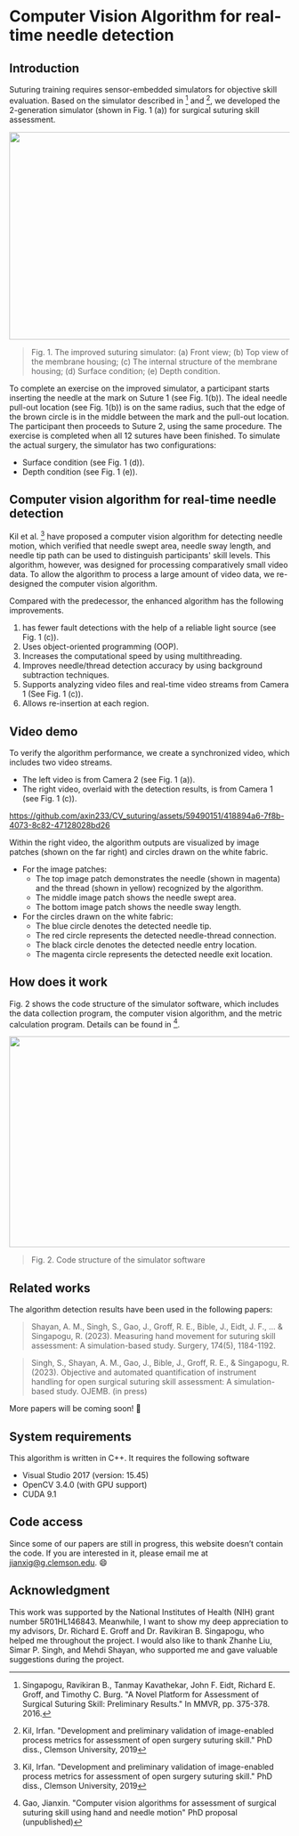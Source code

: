 # Computer Vision Algorithm for real-time needle detection
## Introduction
Suturing training requires sensor-embedded simulators for objective skill evaluation. Based on the simulator described in [^first_paper] and [^dissertation], we developed the 2-generation simulator (shown in Fig. 1 (a)) for surgical suturing skill assessment. 

<!--
![images(modified)](https://user-images.githubusercontent.com/59490151/188658567-7e6c8b6e-1a1d-4193-a881-6af3391c2493.png)
-->

<!--
![simulator_v1](https://github.com/axin233/CV_suturing/assets/59490151/b7791806-e726-49d3-9a31-88ad06ca79e3)
-->

<p align="center">
  <img width="661" height="373" src="https://github.com/axin233/CV_suturing/assets/59490151/b7791806-e726-49d3-9a31-88ad06ca79e3">
</p>

> Fig. 1. The improved suturing simulator: (a) Front view; (b) Top view of the membrane housing; (c) The internal structure of the membrane housing; (d) Surface condition; (e) Depth condition.

To complete an exercise on the improved simulator, a participant starts inserting the needle at the mark on Suture 1 (see Fig. 1(b)). The ideal needle pull-out location (see Fig. 1(b)) is on the same radius, such that the edge of the brown circle is in the middle between the mark and the pull-out location. The participant then proceeds to Suture 2, using the same procedure. The exercise is completed when all 12 sutures have been finished. To simulate the actual surgery, the simulator has two configurations: 
- Surface condition (see Fig. 1 (d)).
- Depth condition (see Fig. 1 (e)).

## Computer vision algorithm for real-time needle detection
Kil et al. [^dissertation] have proposed a computer vision algorithm for detecting needle motion, which verified that needle swept area, needle sway length, and needle tip path can be used to distinguish participants' skill levels. This algorithm, however, was designed for processing comparatively small video data. To allow the algorithm to process a large amount of video data, we re-designed the computer vision algorithm. 

Compared with the predecessor, the enhanced algorithm has the following improvements.
1. has fewer fault detections with the help of a reliable light source (see Fig. 1 (c)).
2. Uses object-oriented programming (OOP).
3. Increases the computational speed by using multithreading.
4. Improves needle/thread detection accuracy by using background subtraction techniques.
5. Supports analyzing video files and real-time video streams from Camera 1 (See Fig. 1 (c)).
6. Allows re-insertion at each region.

[^first_paper]:
    Singapogu, Ravikiran B., Tanmay Kavathekar, John F. Eidt, Richard E. Groff, and Timothy C. Burg. "A Novel Platform for Assessment of Surgical Suturing Skill: Preliminary Results." In MMVR, pp. 375-378. 2016.

[^dissertation]:
    Kil, Irfan. "Development and preliminary validation of image-enabled process metrics for assessment of open surgery suturing skill." PhD diss., Clemson University, 2019

<!--
[^2017paper]:
    Kil, Irfan, Anand Jagannathan, Ravikiran B. Singapogu, and Richard E. Groff. "Development of computer vision algorithm towards assessment of suturing skill." In 2017 IEEE EMBS International Conference on Biomedical & Health Informatics (BHI), pp. 29-32. IEEE, 2017.
-->

## Video demo
To verify the algorithm performance, we create a synchronized video, which includes two video streams.
- The left video is from Camera 2 (see Fig. 1 (a)).
- The right video, overlaid with the detection results, is from Camera 1 (see Fig. 1 (c)).

https://github.com/axin233/CV_suturing/assets/59490151/418894a6-7f8b-4073-8c82-47128028bd26

Within the right video, the algorithm outputs are visualized by image patches (shown on the far right) and circles drawn on the white fabric. 
- For the image patches:
  - The top image patch demonstrates the needle (shown in magenta) and the thread (shown in yellow) recognized by the algorithm. 
  - The middle image patch shows the needle swept area.
  - The bottom image patch shows the needle sway length.
- For the circles drawn on the white fabric:
  - The blue circle denotes the detected needle tip.
  - The red circle represents the detected needle-thread connection.
  - The black circle denotes the detected needle entry location.
  - The magenta circle represents the detected needle exit location.

<!--
[^2018paper]:
    Kil, Irfan, Richard E. Groff, and Ravikiran B. Singapogu. "Surgical suturing with depth constraints: Image-based metrics to assess skill." In 2018 40th Annual International Conference of the IEEE Engineering in Medicine and Biology Society (EMBC), pp. 4146-4149. IEEE, 2018.
-->

## How does it work

Fig. 2 shows the code structure of the simulator software, which includes the data collection program, the computer vision algorithm, and the metric calculation program. Details can be found in [^my_dissertation].

[^my_dissertation]:
    Gao, Jianxin. "Computer vision algorithms for assessment of surgical suturing skill using hand and needle motion" PhD proposal (unpublished)

<!--
![suturing_code](https://github.com/axin233/CV_suturing/assets/59490151/67cffa56-e580-4c05-80fd-94fc891707e6)
-->

<p align="center">
  <img width="800" height="379" src="https://github.com/axin233/CV_suturing/assets/59490151/67cffa56-e580-4c05-80fd-94fc891707e6">
</p>

> Fig. 2. Code structure of the simulator software

## Related works
The algorithm detection results have been used in the following papers:
> Shayan, A. M., Singh, S., Gao, J., Groff, R. E., Bible, J., Eidt, J. F., ... & Singapogu, R. (2023). Measuring hand movement for suturing skill assessment: A simulation-based study. Surgery, 174(5), 1184-1192.

> Singh, S., Shayan, A. M., Gao, J., Bible, J., Groff, R. E., & Singapogu, R. (2023). Objective and automated quantification of instrument handling for open surgical suturing skill assessment: A simulation-based study. OJEMB. (in press)

More papers will be coming soon! :hugs:

## System requirements
This algorithm is written in C++. It requires the following software
- Visual Studio 2017 (version: 15.45)
- OpenCV 3.4.0 (with GPU support)
- CUDA 9.1

## Code access
Since some of our papers are still in progress, this website doesn’t contain the code. If you are interested in it, please email me at jianxig@g.clemson.edu. :smile:

## Acknowledgment
This work was supported by the National Institutes of Health (NIH) grant number 5R01HL146843. Meanwhile, I want to show my deep appreciation to my advisors, Dr. Richard E. Groff and Dr. Ravikiran B. Singapogu, who helped me throughout the project. I would also like to thank Zhanhe Liu, Simar P. Singh, and Mehdi Shayan, who supported me and gave valuable suggestions during the project.

